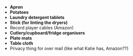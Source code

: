  - **Apron**
 - **Potatoes**
 - **Laundry detergent tablets**
 - **Stick (for linting the dryers)**
 - Record player cables (Amazon)
 - **Cutlery/cupboard/fridge organisers**
 - **Plate mats**
 - **Table cloth**
 - Privacy thing for over mail (like what Katie has, Amazon??)